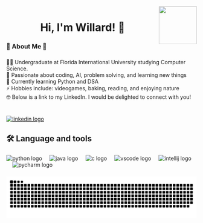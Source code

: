 <img align="right" width="100" height="100" src="https://tenor.com/view/yoyo-white-cat-tiktok-silly-cat-car-gif-5886769307141897158.gif"  />

###

<h1 align="center">Hi, I'm Willard! 👋</h1>

###

<h3 align="left">💾 About Me 🧐</h3>

###

<p align="left">🧑‍💻 Undergraduate at Florida International University studying Computer Science. <br>🧠 Passionate about coding, AI, problem solving, and learning new things<br>💭 Currently learning Python and DSA<br>⚡ Hobbies include: videogames, baking, reading, and enjoying nature<br>🤓 Below is a link to my LinkedIn. I would be delighted to connect with you!</p>

###

<br clear="both">

<div align="left">
  <a href="linkedin.com/in/willard-dookan/" target="_blank">
    <img src="https://raw.githubusercontent.com/maurodesouza/profile-readme-generator/master/src/assets/icons/social/linkedin/default.svg" width="52" height="40" alt="linkedin logo"  />
  </a>
</div>

###

<h2 align="left">🛠 Language and tools</h2>

###

<div align="left">
  <img src="https://cdn.jsdelivr.net/gh/devicons/devicon/icons/python/python-original.svg" height="40" alt="python logo"  />
  <img width="12" />
  <img src="https://cdn.jsdelivr.net/gh/devicons/devicon/icons/java/java-original.svg" height="40" alt="java logo"  />
  <img width="12" />
  <img src="https://cdn.jsdelivr.net/gh/devicons/devicon/icons/c/c-original.svg" height="40" alt="c logo"  />
  <img width="12" />
  <img src="https://cdn.jsdelivr.net/gh/devicons/devicon/icons/vscode/vscode-original.svg" height="40" alt="vscode logo"  />
  <img width="12" />
  <img src="https://cdn.jsdelivr.net/gh/devicons/devicon/icons/intellij/intellij-original.svg" height="40" alt="intellij logo"  />
  <img width="12" />
  <img src="https://cdn.jsdelivr.net/gh/devicons/devicon/icons/pycharm/pycharm-original.svg" height="40" alt="pycharm logo"  />
</div>

###

<img src="https://raw.githubusercontent.com/platane/snk/output/github-contribution-grid-snake-dark.svg" alt="Snake animation" />

###
